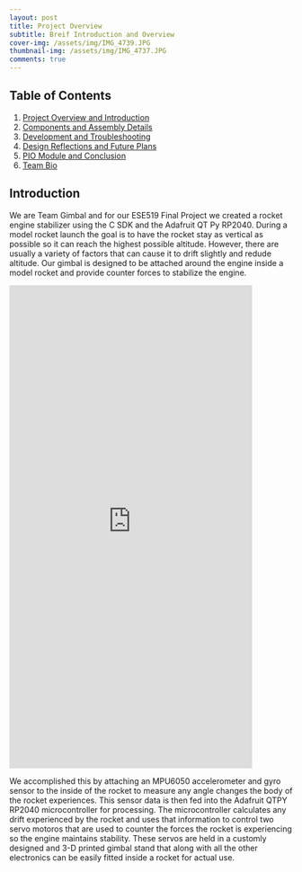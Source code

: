 ```yaml
---
layout: post
title: Project Overview
subtitle: Breif Introduction and Overview
cover-img: /assets/img/IMG_4739.JPG
thumbnail-img: /assets/img/IMG_4737.JPG
comments: true
---
```




## Table of Contents

1. [Project Overview and Introduction](https://ese519teamgimbal.github.io/2022-12-27-Introduction/)
2. [Components and Assembly Details](https://ese519teamgimbal.github.io/2022-12-26-Instructions/)
3. [Development and Troubleshooting](https://ese519teamgimbal.github.io/2022-12-25-Development/)
4. [Design Reflections and Future Plans](https://ese519teamgimbal.github.io/2022-12-24-Reflections/)
5. [PIO Module and Conclusion](https://ese519teamgimbal.github.io/2022-12-23-PIO/)
6. [Team Bio](https://ese519teamgimbal.github.io/aboutme/)

## Introduction


We are Team Gimbal and for our ESE519 Final Project we created a rocket engine stabilizer using the C SDK and the Adafruit QT Py RP2040. During a model rocket launch the goal is to have the rocket stay as vertical as possible so it can reach the highest possible altitude. However, there are usually a variety of factors that can cause it to drift slightly and redude altitude. Our gimbal is designed to be attached around the engine inside a model rocket and provide counter forces to stabilize the engine.

<iframe width="432" height="860" src="https://user-images.githubusercontent.com/114199773/210104405-ba835d42-da17-481c-b8f5-0b03fc46ebdc.mp4" frameborder="0"> </iframe>




We accomplished this by attaching an MPU6050 accelerometer and gyro sensor to the inside of the rocket to measure any angle changes the body of the rocket experiences. This sensor data is then fed into the Adafruit QTPY RP2040 microcontroller for processing. The microcontroller calculates any drift experienced by the rocket and uses that information to control two servo motoros that are used to counter the forces the rocket is experiencing so the engine maintains stability. These servos are held in a customly designed and 3-D printed gimbal stand that along with all the other electronics can be easily fitted inside a rocket for actual use.
